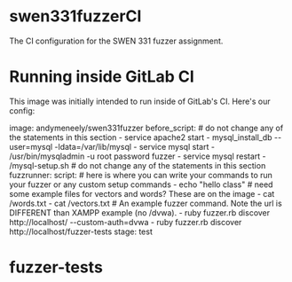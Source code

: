 # swen331fuzzerCI
The CI configuration for the SWEN 331 fuzzer assignment.

# Running inside GitLab CI

This image was initially intended to run inside of GitLab's CI. Here's our config:


image: andymeneely/swen331fuzzer
before_script:
    # do not change any of the statements in this section
    - service apache2 start
    - mysql_install_db --user=mysql -ldata=/var/lib/mysql
    - service mysql start
    - /usr/bin/mysqladmin -u root password fuzzer
    - service mysql restart
    - /mysql-setup.sh
    # do not change any of the statements in this section
fuzzrunner:
  script:
    # here is where you can write your commands to run your fuzzer or any custom setup commands
    - echo "hello class"
    # need some example files for vectors and words? These are on the image
    - cat /words.txt
    - cat /vectors.txt
    # An example fuzzer command. Note the url is DIFFERENT than XAMPP example (no /dvwa).
    - ruby fuzzer.rb discover http://localhost/ --custom-auth=dvwa
		- ruby fuzzer.rb discover http://localhost/fuzzer-tests
  stage: test

# fuzzer-tests
